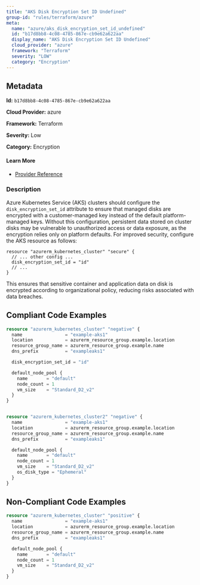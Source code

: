 ```yaml
---
title: "AKS Disk Encryption Set ID Undefined"
group-id: "rules/terraform/azure"
meta:
  name: "azure/aks_disk_encryption_set_id_undefined"
  id: "b17d8bb8-4c08-4785-867e-cb9e62a622aa"
  display_name: "AKS Disk Encryption Set ID Undefined"
  cloud_provider: "azure"
  framework: "Terraform"
  severity: "LOW"
  category: "Encryption"
---
```

## Metadata

**Id:** `b17d8bb8-4c08-4785-867e-cb9e62a622aa`

**Cloud Provider:** azure

**Framework:** Terraform

**Severity:** Low

**Category:** Encryption

#### Learn More

 - [Provider Reference](https://registry.terraform.io/providers/hashicorp/azurerm/latest/docs/resources/kubernetes_cluster#disk_encryption_set_id)

### Description

 Azure Kubernetes Service (AKS) clusters should configure the `disk_encryption_set_id` attribute to ensure that managed disks are encrypted with a customer-managed key instead of the default platform-managed keys. Without this configuration, persistent data stored on cluster disks may be vulnerable to unauthorized access or data exposure, as the encryption relies only on platform defaults. For improved security, configure the AKS resource as follows:

```
resource "azurerm_kubernetes_cluster" "secure" {
  // ... other config ...
  disk_encryption_set_id = "id"
  // ... 
}
```
This ensures that sensitive container and application data on disk is encrypted according to organizational policy, reducing risks associated with data breaches.


## Compliant Code Examples
```terraform
resource "azurerm_kubernetes_cluster" "negative" {
  name                = "example-aks1"
  location            = azurerm_resource_group.example.location
  resource_group_name = azurerm_resource_group.example.name
  dns_prefix          = "exampleaks1"

  disk_encryption_set_id = "id"

  default_node_pool {
    name       = "default"
    node_count = 1
    vm_size    = "Standard_D2_v2"
  }
}


resource "azurerm_kubernetes_cluster2" "negative" {
  name                = "example-aks1"
  location            = azurerm_resource_group.example.location
  resource_group_name = azurerm_resource_group.example.name
  dns_prefix          = "exampleaks1"

  default_node_pool {
    name       = "default"
    node_count = 1
    vm_size    = "Standard_D2_v2"
    os_disk_type = "Ephemeral"
  }
}

```
## Non-Compliant Code Examples
```terraform
resource "azurerm_kubernetes_cluster" "positive" {
  name                = "example-aks1"
  location            = azurerm_resource_group.example.location
  resource_group_name = azurerm_resource_group.example.name
  dns_prefix          = "exampleaks1"

  default_node_pool {
    name       = "default"
    node_count = 1
    vm_size    = "Standard_D2_v2"
  }
}

```